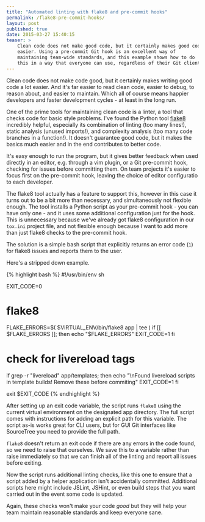 ```yaml
---
title: "Automated linting with flake8 and pre-commit hooks"
permalink: /flake8-pre-commit-hooks/
layout: post
published: true
date: 2015-03-27 15:40:15
teaser: >
    Clean code does not make good code, but it certainly makes good code
    easier. Using a pre-commit Git hook is an excellent way of
    maintaining team-wide standards, and this example shows how to do
    this in a way that everyone can use, regardless of their Git client.
---
```


Clean code does not make code good, but it certainly makes writing good
code a lot easier. And it's far easier to read clean code, easier to
debug, to reason about, and easier to maintain. Which all of course
means happier developers and faster development cycles - at least in the
long run.

One of the prime tools for maintaining clean code is a linter, a tool
that checks code for basic style problems. I've found the Python tool
[flake8](flake8.readthedocs.org) incredibly helpful, especially its
combination of linting (too many lines!), static analysis (unused
imports!), and complexity analysis (too many code branches in a
function!). It doesn't guarantee good code, but it makes the basics much
easier and in the end contributes to better code.

It's easy enough to run the program, but it gives better feedback when
used directly in an editor, e.g. through a vim plugin, or a Git
pre-commit hook, checking for issues before committing them. On team
projects it's easier to focus first on the pre-commit hook, leaving the
choice of editor configuratio to each developer.

The flake8 tool actually has a feature to support this, however in this
case it turns out to be a bit more than necessary, and simultaneously
not flexible enough. The tool installs a Python script as your
pre-commit hook - you can have only one - and it uses some additional
configuration just for the hook. This is unnecessary because we've
already got flake8 configuration in our `tox.ini` project file, and not
flexible enough because I want to add more than just flake8 checks to
the pre-commit hook.

The solution is a simple bash script that explicitly returns an error
code (`1`) for flake8 issues and reports them to the user.

Here's a stripped down example.

{% highlight bash %}
#!/usr/bin/env sh

EXIT_CODE=0

# flake8
FLAKE_ERRORS=$( $VIRTUAL_ENV/bin/flake8 app | tee )
if  [[ $FLAKE_ERRORS ]]; then
    echo "$FLAKE_ERRORS"
    EXIT_CODE=1
fi

# check for livereload tags
if grep -r "livereload" app/templates; then
    echo "\nFound livereload scripts in template builds! Remove these before commiting"
    EXIT_CODE=1
fi

exit $EXIT_CODE
{% endhighlight %}

After setting up an exit code variable, the script runs `flake8` using
the current virtual environment on the designated app directory. The
full script comes with instructions for adding an explicit path for this
variable. The script as-is works great for CLI users, but for GUI Git
interfaces like SourceTree you need to provide the full path.

`flake8` doesn't return an exit code if there are any errors in the code
found, so we need to raise that ourselves. We save this to a variable
rather than raise immediately so that we can finish all of the linting
and report all issues before exiting.

Now the script runs additional linting checks, like this one to ensure
that a script added by a helper application isn't accidentally
committed. Additional scripts here might include JSLint, JSHint, or even
build steps that you want carried out in the event some code is updated.

Again, these checks won't make your code *good* but they will help your
team maintain reasonable standards and keep everyone sane.
